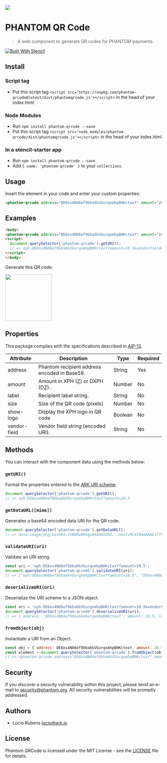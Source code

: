 ![](https://i.imgur.com/jF21Lzf.jpg)

# PHANTOM QR Code

> A web component to generate QR codes for PHANTOM payments.

[![Built With Stencil](https://img.shields.io/badge/-Built%20With%20Stencil-16161d.svg?logo=data%3Aimage%2Fsvg%2Bxml%3Bbase64%2CPD94bWwgdmVyc2lvbj0iMS4wIiBlbmNvZGluZz0idXRmLTgiPz4KPCEtLSBHZW5lcmF0b3I6IEFkb2JlIElsbHVzdHJhdG9yIDE5LjIuMSwgU1ZHIEV4cG9ydCBQbHVnLUluIC4gU1ZHIFZlcnNpb246IDYuMDAgQnVpbGQgMCkgIC0tPgo8c3ZnIHZlcnNpb249IjEuMSIgaWQ9IkxheWVyXzEiIHhtbG5zPSJodHRwOi8vd3d3LnczLm9yZy8yMDAwL3N2ZyIgeG1sbnM6eGxpbms9Imh0dHA6Ly93d3cudzMub3JnLzE5OTkveGxpbmsiIHg9IjBweCIgeT0iMHB4IgoJIHZpZXdCb3g9IjAgMCA1MTIgNTEyIiBzdHlsZT0iZW5hYmxlLWJhY2tncm91bmQ6bmV3IDAgMCA1MTIgNTEyOyIgeG1sOnNwYWNlPSJwcmVzZXJ2ZSI%2BCjxzdHlsZSB0eXBlPSJ0ZXh0L2NzcyI%2BCgkuc3Qwe2ZpbGw6I0ZGRkZGRjt9Cjwvc3R5bGU%2BCjxwYXRoIGNsYXNzPSJzdDAiIGQ9Ik00MjQuNywzNzMuOWMwLDM3LjYtNTUuMSw2OC42LTkyLjcsNjguNkgxODAuNGMtMzcuOSwwLTkyLjctMzAuNy05Mi43LTY4LjZ2LTMuNmgzMzYuOVYzNzMuOXoiLz4KPHBhdGggY2xhc3M9InN0MCIgZD0iTTQyNC43LDI5Mi4xSDE4MC40Yy0zNy42LDAtOTIuNy0zMS05Mi43LTY4LjZ2LTMuNkgzMzJjMzcuNiwwLDkyLjcsMzEsOTIuNyw2OC42VjI5Mi4xeiIvPgo8cGF0aCBjbGFzcz0ic3QwIiBkPSJNNDI0LjcsMTQxLjdIODcuN3YtMy42YzAtMzcuNiw1NC44LTY4LjYsOTIuNy02OC42SDMzMmMzNy45LDAsOTIuNywzMC43LDkyLjcsNjguNlYxNDEuN3oiLz4KPC9zdmc%2BCg%3D%3D&colorA=16161d&style=flat-square)]()

## Install

### Script tag

- Put this script tag `<script src='https://unpkg.com/phantom-qrcode@latest/dist/phantomqrcode.js'></script>` in the head of your index.html

### Node Modules
- Run `npm install phantom-qrcode --save`
- Put this script tag `<script src='node_modules/phantom-qrcode/dist/phantomqrcode.js'></script>` in the head of your index.html

### In a stencil-starter app
- Run `npm install phantom-qrcode --save`
- Add `{ name: 'phantom-qrcode' }` to your `collections`.

## Usage

Insert the element in your code and enter your custom properties:

```html
<phantom-qrcode address="DE6os4N86ef9bba6kVGurqxmhpBHKctoxY" amount="20.3"></phantom-qrcode>
```

## Examples

```html
<body>
<phantom-qrcode address="DE6os4N86ef9bba6kVGurqxmhpBHKctoxY" amount="10.5" vendor-field="Hello%20Phantom!" size="200" show-logo="true">
<script>
  document.querySelector('phantom-qrcode').getURI();
  // => xph:DE6os4N86ef9bba6kVGurqxmhpBHKctoxY?amount=10.5&vendorField=Hello%20Phantom!
</script>
</body>
```

Generate this QR code:

<img src="https://i.imgur.com/I3plyBR.png" width="150">

## Properties

This package complies with the specifications described in [AIP-13](https://github.com/ArkEcosystem/AIPs/blob/master/AIPS/aip-13.md).

| Attribute | Description | Type | Required |
| --- | --- | --- | --- |
| address | Phantom recipient address encoded in Base58. | String | Yes |
| amount | Amount in XPH (Ẕ) or DXPH (DẔ). | Number | No |
| label | Recipient label string. | String | No |
| size | Size of the QR code (pixels) | Number | No |
| show-logo | Display the XPH logo in QR code | Boolean | No |
| vendor-field | Vendor field string (encoded URI). | String | No |

## Methods

You can interact with the component data using the methods below:

### `getURI()`

Format the properties entered to the [ARK URI scheme](https://github.com/ArkEcosystem/AIPs/blob/master/AIPS/aip-13.md#simpler-syntax).

```javascript
document.querySelector('phantom-qrcode').getURI();
// => xph:DE6os4N86ef9bba6kVGurqxmhpBHKctoxY?amount=20.3
```

### `getDataURL([mime])`

Generates a base64 encoded data URI for the QR code.

```javascript
document.querySelector('phantom-qrcode').getDataURL();
// => data:image/png;base64,iVBORw0KGgoAAAANSUhE...n6ofvMC4I9AAAAAElFTkSuQmCC
```

### `validateURI(uri)`

Validate an URI string.

```javascript
const uri = 'xph:DE6os4N86ef9bba6kVGurqxmhpBHKctoxY?amount=10.5';
document.querySelector('phantom-qrcode').validateURI(uri);
// => ["xph:DE6os4N86ef9bba6kVGurqxmhpBHKctoxY?amount=10.5", "DE6os4N86ef9bba6kVGurqxmhpBHKctoxY", "?amount=10.5"]
```

### `deserializeURI(uri)`

Deserialize the URI scheme to a JSON object.

```javascript
const uri = 'xph:DE6os4N86ef9bba6kVGurqxmhpBHKctoxY?amount=10.5&vendorField=Hello%20Phantom!';
document.querySelector('phantom-qrcode').deserializeURI(uri);
// => { address: 'DE6os4N86ef9bba6kVGurqxmhpBHKctoxY', amount: 10.5, label: null, vendorField: 'Hello Phantom!' }
```

### `fromObject(obj)`

Instantiate a URI from an Object.

```javascript
const obj = { address: DE6os4N86ef9bba6kVGurqxmhpBHKctoxY, amount: 10.5 };
const element = document.querySelector('phantom-qrcode').fromObject(obj);
// => <phantom-qrcode address="DE6os4N86ef9bba6kVGurqxmhpBHKctoxY" amount="10.5">
```

## Security

If you discover a security vulnerability within this project, please send an e-mail to security@phantom.org. All security vulnerabilities will be promptly addressed.

## Authors

- Lúcio Rubens <lucio@ark.io>

## License

Phantom QRCode is licensed under the MIT License - see the [LICENSE](./LICENSE) file for details.

